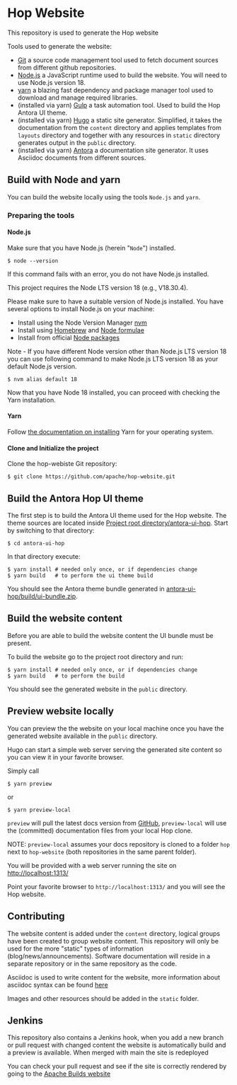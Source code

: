 # Hop Website

This repository is used to generate the Hop website

Tools used to generate the website:

 - [Git](https://git-scm.com/) a source code management tool used to fetch document sources from different
   github repositories.
 - [Node.js](https://nodejs.org/) a JavaScript runtime used to build the website. You will need to use Node.js version 18.
 - [yarn](https://yarnpkg.com/) a blazing fast dependency and package manager tool used to download
   and manage required libraries.
 - (installed via yarn) [Gulp](http://gulpjs.com/) a task automation tool. Used to build the Hop
   Antora UI theme.
 - (installed via yarn) [Hugo](https://gohugo.io) a static site generator. Simplified, it takes the
   documentation from the `content` directory and applies templates from `layouts`
   directory and together with any resources in `static` directory generates output in
   the `public` directory.
 - (installed via yarn) [Antora](https://antora.org/) a documentation site generator. It uses
   Asciidoc documents from different sources.

## Build with Node and yarn

You can build the website locally using the tools `Node.js` and `yarn`.


### Preparing the tools

#### Node.js

Make sure that you have Node.js (herein "`Node`") installed.

    $ node --version

If this command fails with an error, you do not have Node.js installed.

This project requires the Node LTS version 18 (e.g., V18.30.4).

Please make sure to have a suitable version of Node.js installed. You have several options to install
Node.js on your machine:

- Install using the Node Version Manager [nvm](https://github.com/creationix/nvm)
- Install using [Homebrew](https://brew.sh/) and [Node formulae](https://formulae.brew.sh/formula/node)
- Install from official [Node packages](https://nodejs.org/en/download/)

Note - If you have different Node version other than Node.js LTS version 18 you can use following command to make
Node.js LTS version 18 as your default Node.js version.

    $ nvm alias default 18

Now that you have Node 18 installed, you can proceed with checking the Yarn installation.

#### Yarn

Follow [the documentation on installing](https://yarnpkg.com/en/docs/install) Yarn for your operating system.

#### Clone and Initialize the project

Clone the hop-webiste Git repository:

    $ git clone https://github.com/apache/hop-website.git


## Build the Antora Hop UI theme

The first step is to build the Antora UI theme used for the Hop website. The theme sources are located
inside [Project root directory/antora-ui-hop](antora-ui-hop). Start by switching to that directory:

    $ cd antora-ui-hop

In that directory execute:

    $ yarn install # needed only once, or if dependencies change
    $ yarn build   # to perform the ui theme build

You should see the Antora theme bundle generated in [antora-ui-hop/build/ui-bundle.zip](antora-ui-hop).

## Build the website content

Before you are able to build the website content the UI bundle must be present.

To build the website go to the project root directory and run:

    $ yarn install # needed only once, or if dependencies change
    $ yarn build   # to perform the build

You should see the generated website in the `public` directory.

## Preview website locally

You can preview the the website on your local machine once you have the generated website available in
the `public` directory.

Hugo can start a simple web server serving the generated site content so you can view it in your favorite browser.

Simply call

    $ yarn preview

or     

    $ yarn preview-local 

`preview` will pull the latest docs version from [GitHub](https://github.com/apache/hop),  `preview-local` will use the (committed) documentation files from your local Hop clone. 

NOTE: `preview-local` assumes your docs repository is cloned to a folder `hop` next to `hop-website` (both repositories in the same parent folder). 

You will be provided with a web server running the site on [http://localhost:1313/](http://localhost:1313/)

Point your favorite browser to `http://localhost:1313/` and you will see the Hop website.

## Contributing

The website content is added under the `content` directory, logical groups have been created to group website content. This repository will only be used for the more "static" types of information (blog/news/announcements). Software documentation will reside in a separate repository or in the same repository as the code.

Asciidoc is used to write content for the website, more information about asciidoc syntax can be found [here](https://asciidoctor.org/docs/asciidoc-syntax-quick-reference/)

Images and other resources should be added in the `static` folder.

## Jenkins
This repository also contains a Jenkins hook, when you add a new branch or pull request with changed content the website is automatically build and a preview is available. When merged with main the site is redeployed

You can check your pull request and see if the site is correctly rendered by going to the [Apache Builds website](https://ci-builds.apache.org/job/Hop/)
